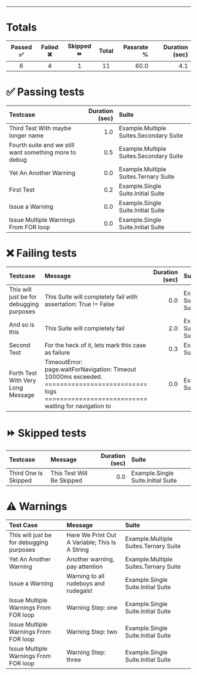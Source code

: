 
---
# Totals

| Passed ✅ | Failed ❌ | Skipped ⏩ | Total | Passrate % | Duration (sec) |
|:--------:|:--------:|:---------:|:-----:|-----------:|---------------:|
| 6 |4 |1 |11 |60.0 |4.1 |

# ✅ Passing tests

| Testcase | Duration (sec) | Suite |
|:---------|---------------:|:------|
| Third Test With maybe longer name |1.0 |Example.Multiple Suites.Secondary Suite |
| Fourth suite and we still want something more to debug |0.5 |Example.Multiple Suites.Secondary Suite |
| Yet An Another Warning |0.0 |Example.Multiple Suites.Ternary Suite |
| First Test |0.2 |Example.Single Suite.Initial Suite |
| Issue a Warning |0.0 |Example.Single Suite.Initial Suite |
| Issue Multiple Warnings From FOR loop |0.0 |Example.Single Suite.Initial Suite |

# ❌ Failing tests

| Testcase | Message | Duration (sec) | Suite |
|:---------|:--------|---------------:|:------|
| This will just be for debugging purposes |This Suite will completely fail with assertation: True != False |0.0 |Example.Multiple Suites.Ternary Suite |
| And so is this |This Suite will completely fail |2.0 |Example.Multiple Suites.Ternary Suite |
| Second Test |For the heck of it, lets mark this case as failure |0.3 |Example.Single Suite.Initial Suite |
| Forth Test With Very Long Message |TimeoutError: page.waitForNavigation: Timeout 10000ms exceeded.<br/>=========================== logs ===========================<br/>waiting for navigation to |0.0 |Example.Single Suite.Initial Suite |

# ⏩ Skipped tests

| Testcase | Message | Duration (sec) | Suite |
|:---------|:--------|---------------:|:------|
| Third One Is Skipped |This Test Will Be Skipped |0.0 |Example.Single Suite.Initial Suite |

# ⚠ Warnings

| Test Case | Message | Suite |
|:----------|:--------|:------|
| This will just be for debugging purposes |Here We Print Out A Variable; This Is A String |Example.Multiple Suites.Ternary Suite |
| Yet An Another Warning |Another warning, pay attention |Example.Multiple Suites.Ternary Suite |
| Issue a Warning |Warning to all rudeboys and rudegals! |Example.Single Suite.Initial Suite |
| Issue Multiple Warnings From FOR loop |Warning Step: one |Example.Single Suite.Initial Suite |
| Issue Multiple Warnings From FOR loop |Warning Step: two |Example.Single Suite.Initial Suite |
| Issue Multiple Warnings From FOR loop |Warning Step: three |Example.Single Suite.Initial Suite |

